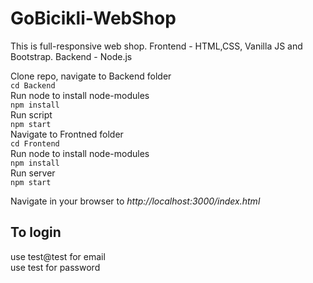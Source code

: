 # GoBicikli-WebShop
This is full-responsive web shop. Frontend - HTML,CSS, Vanilla JS and Bootstrap. Backend - Node.js

Clone repo, navigate to Backend folder </br>
`cd Backend` </br>
Run node to install node-modules </br>
`npm install` </br>
Run script </br>
`npm start` </br>
Navigate to Frontned folder </br>
`cd Frontend` </br>
Run node to install node-modules </br>
`npm install` </br>
Run server</br>
`npm start` </br>

Navigate in your browser to *http://localhost:3000/index.html* </br>

## To login
use test@test for email </br>
use test for password 
